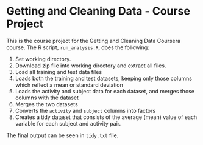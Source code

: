 # Getting and Cleaning Data - Course Project

This is the course project for the Getting and Cleaning Data Coursera course.
The R script, `run_analysis.R`, does the following:

1. Set working directory.
2. Download zip file into working directory and extract all files.
3. Load all training and test data files
4. Loads both the training and test datasets, keeping only those columns which
   reflect a mean or standard deviation
5. Loads the activity and subject data for each dataset, and merges those
   columns with the dataset
6. Merges the two datasets
7. Converts the `activity` and `subject` columns into factors
8. Creates a tidy dataset that consists of the average (mean) value of each
   variable for each subject and activity pair.

The final output can be seen in `tidy.txt` file.
